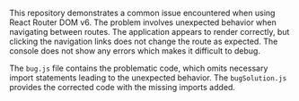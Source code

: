 This repository demonstrates a common issue encountered when using React Router DOM v6.  The problem involves unexpected behavior when navigating between routes. The application appears to render correctly, but clicking the navigation links does not change the route as expected. The console does not show any errors which makes it difficult to debug.

The `bug.js` file contains the problematic code, which omits necessary import statements leading to the unexpected behavior.  The `bugSolution.js` provides the corrected code with the missing imports added.